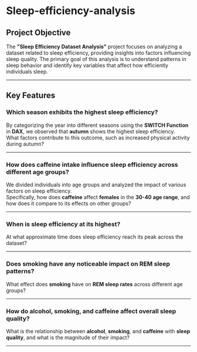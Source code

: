 # Sleep-efficiency-analysis

## Project Objective

The **"Sleep Efficiency Dataset Analysis"** project focuses on analyzing a dataset related to sleep efficiency, providing insights into factors influencing sleep quality. The primary goal of this analysis is to understand patterns in sleep behavior and identify key variables that affect how efficiently individuals sleep.

---

## Key Features

### **Which season exhibits the highest sleep efficiency?**
By categorizing the year into different seasons using the **SWITCH Function** in **DAX**, we observed that **autumn** shows the highest sleep efficiency.  
What factors contribute to this outcome, such as increased physical activity during autumn?

---

### **How does caffeine intake influence sleep efficiency across different age groups?**
We divided individuals into age groups and analyzed the impact of various factors on sleep efficiency.  
Specifically, how does **caffeine** affect **females** in the **30-40 age range**, and how does it compare to its effects on other groups?

---

### **When is sleep efficiency at its highest?**
At what approximate time does sleep efficiency reach its peak across the dataset?

---

### **Does smoking have any noticeable impact on REM sleep patterns?**
What effect does **smoking** have on **REM sleep rates** across different age groups?

---

### **How do alcohol, smoking, and caffeine affect overall sleep quality?**
What is the relationship between **alcohol**, **smoking**, and **caffeine** with **sleep quality**, and what is the magnitude of their impact?

---
